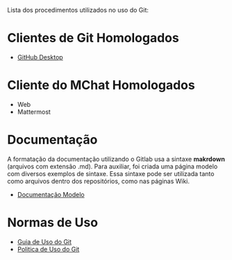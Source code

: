 Lista dos procedimentos utilizados no uso do Git:
# Clientes de Git Homologados
* [GitHub Desktop](git/procedimentos-operacionais/githubdesktop.md)

# Cliente do MChat Homologados
* Web
* Mattermost

# Documentação
A formatação da documentação utilizando o Gitlab usa a sintaxe **makrdown** (arquivos com extensão .md). Para auxiliar, foi criada uma página modelo com diversos exemplos de sintaxe.
Essa sintaxe pode ser utilizada tanto como arquivos dentro dos repositórios, como nas páginas Wiki. 

* [Documentação Modelo](urlhttps://git.capes.gov.br/cgii/armazenamento/git/gitlab-wiki-modelo)

# Normas de Uso
* [Guia de Uso do Git](git/norma-de-uso/Guia-de-uso-Git.md)
* [Politica de Uso do Git](git/norma-de-uso/Politica_de_uso.md)
 
